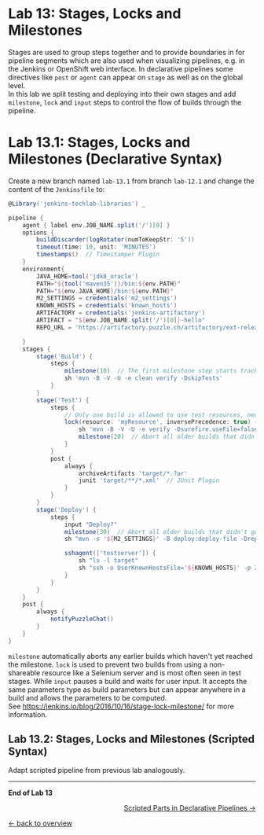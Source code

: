 Lab 13: Stages, Locks and Milestones
====================================

Stages are used to group steps together and to provide boundaries in for pipeline segments which
are also used when visualizing pipelines, e.g. in the Jenkins or OpenShift web interface.
In declarative pipelines some directives like ``post`` or ``agent`` can appear on ``stage`` as well as on the
global level.  
In this lab we split testing and deploying into their own stages and add ``milestone``, ``lock`` and ``input``
steps to control the flow of builds through the pipeline.

Lab 13.1: Stages, Locks and Milestones (Declarative Syntax)
===========================================================

Create a new branch named ``lab-13.1`` from branch
``lab-12.1`` and change the content of the ``Jenkinsfile`` to:

```groovy
@Library('jenkins-techlab-libraries') _

pipeline {
    agent { label env.JOB_NAME.split('/')[0] }
    options {
        buildDiscarder(logRotator(numToKeepStr: '5'))
        timeout(time: 10, unit: 'MINUTES')
        timestamps()  // Timestamper Plugin
    }
    environment{
        JAVA_HOME=tool('jdk8_oracle')
        PATH="${tool('maven35')}/bin:${env.PATH}"
        PATH="${env.JAVA_HOME}/bin:${env.PATH}"
        M2_SETTINGS = credentials('m2_settings')
        KNOWN_HOSTS = credentials('known_hosts')
        ARTIFACTORY = credentials('jenkins-artifactory')
        ARTIFACT = "${env.JOB_NAME.split('/')[0]}-hello"
        REPO_URL = 'https://artifactory.puzzle.ch/artifactory/ext-release-local'

    }
    stages {
        stage('Build') {
            steps {
                milestone(10)  // The first milestone step starts tracking concurrent build order
                sh 'mvn -B -V -U -e clean verify -DskipTests'
            }
        }
        stage('Test') {
            steps {
                // Only one build is allowed to use test resources, newest builds run first
                lock(resource: 'myResource', inversePrecedence: true) {  // Lockable Resources Plugin
                    sh 'mvn -B -V -U -e verify -Dsurefire.useFile=false'
                    milestone(20)  // Abort all older builds that didn't get here
                }
            }
            post {
                always {
                    archiveArtifacts 'target/*.?ar'
                    junit 'target/**/*.xml'  // JUnit Plugin
                }
            }
        }
        stage('Deploy') {
            steps {
                input "Deploy?"
                milestone(30)  // Abort all older builds that didn't get here
                sh "mvn -s '${M2_SETTINGS}' -B deploy:deploy-file -DrepositoryId='puzzle-releases' -Durl='${REPO_URL}' -DgroupId='com.puzzleitc.jenkins-techlab' -DartifactId='${ARTIFACT}' -Dversion='1.0' -Dpackaging='jar' -Dfile=`echo target/*.jar`"

                sshagent(['testserver']) {
                    sh "ls -l target"
                    sh "ssh -o UserKnownHostsFile='${KNOWN_HOSTS}' -p 2222 richard@testserver.vcap.me 'curl -O -u \'${ARTIFACTORY}\' ${REPO_URL}/com/puzzleitc/jenkins-techlab/${ARTIFACT}/1.0/${ARTIFACT}-1.0.jar && ls -l'"
                }
            }
        }
    }
    post {
        always {
            notifyPuzzleChat()
        }
    }
}
```

``milestone`` automatically aborts any earlier builds which haven't yet
reached the milestone. ``lock`` is used to prevent two builds from
using a non-shareable resource like a Selenium server and is most often seen
in test stages. While ``input`` pauses a build and waits for user input.
It accepts the same parameters type as build parameters but can appear
anywhere in a build and allows the parameters to be computed.  
See <https://jenkins.io/blog/2016/10/16/stage-lock-milestone/> for more information.

Lab 13.2: Stages, Locks and Milestones (Scripted Syntax)
--------------------------------------------------------

Adapt scripted pipeline from previous lab analogously.

---

**End of Lab 13**

<p width="100px" align="right"><a href="14_scripted_parts_declarative.md">Scripted Parts in Declarative Pipelines →</a></p>

[← back to overview](../README.md)
